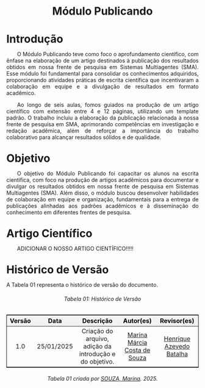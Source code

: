 <!DOCTYPE html>
<html lang="en">
<head>
  <meta charset="UTF-8">
  <meta name="viewport" content="width=device-width, initial-scale=1.0">
  <title>Módulo Publicando</title>
  <style>
    /* Estilo geral para as tabelas */
    table {
      margin-left: auto;
      margin-right: auto;
      border-collapse: collapse;
      width: 100%;
      max-width: 1200px;
      text-align: center;
      border: 1px solid black;
      font-size: 16px;
      margin-bottom: 20px;
    }

    th, td {
      padding: 8px;
      border: 1px solid black;
    }

    thead th {
      background-color: #f2f2f2;
      color: #000; /* Cor padrão para modo claro */
    }

  /* Alteração para o modo escuro */
  @media (prefers-color-scheme: dark) {
    .tabela-alunos thead th {
      color: #888; /* Cor cinza apenas para os títulos no modo escuro */
    }
  }

    /* Espaçamento adicional para textos abaixo das tabelas */
    .section-text {
      margin-top: 20px;
    }
  </style>
</head>
<body>
  <h1 align="center"><strong>Módulo Publicando</strong></h1>

  <h1 style="font-weight: bold; margin-bottom: 10px;">Introdução</h1>
  <p align="justify">
    &emsp;&emsp;O Módulo Publicando teve como foco o aprofundamento científico, com ênfase na elaboração de um artigo destinados à publicação dos resultados obtidos em nossa frente de pesquisa em Sistemas Multiagentes (SMA). Esse módulo foi fundamental para consolidar os conhecimentos adquiridos, proporcionando atividades práticas de escrita científica que incentivaram a colaboração em equipe e a divulgação de resultados em formato acadêmico. 
  </p>
  <p align="justify">
    &emsp;&emsp;Ao longo de seis aulas, fomos guiados na produção de um artigo científico com extensão entre 4 e 12 páginas, utilizando um template padrão. O trabalho incluiu a elaboração da publicação relacionada à nossa frente de pesquisa em SMA, aprimorando competências em investigação e redação acadêmica, além de reforçar a importância do trabalho colaborativo para alcançar resultados sólidos e de qualidade.
  </p>

  <h1 style="font-weight: bold; margin-top: 30px; margin-bottom: 10px;">Objetivo</h1>
  <p align="justify">
    &emsp;&emsp;O objetivo do Módulo Publicando foi capacitar os alunos na escrita científica, com foco na produção de artigos acadêmicos para documentar e divulgar os resultados obtidos em nossa frente de pesquisa em Sistemas Multiagentes (SMA). Além disso, o módulo buscou desenvolver habilidades de colaboração em equipe e organização, fundamentais para a entrega de publicações alinhadas aos padrões acadêmicos e à disseminação do conhecimento em diferentes frentes de pesquisa.
  </p>

  <h1 style="font-weight: bold; margin-top: 30px; margin-bottom: 10px;">Artigo Científico</h1>
  <p align="justify">
    &emsp;&emsp;ADICIONAR O NOSSO ARTIGO CIENTÍFICO!!!!!
  </p>

  <h1 style="font-weight: bold; margin-top: 30px; margin-bottom: 10px;">Histórico de Versão</h1>
  <p align="justify" class="section-text">
  A Tabela 01 representa o histórico de versão do documento.
  </p>

  <h6 align="center">Tabela 01: Histórico de Versão</h6>
  <div style="text-align: center;">
    <table>
      <thead>
        <tr>
          <th>Versão</th>
          <th>Data</th>
          <th>Descrição</th>
          <th>Autor(es)</th>
          <th>Revisor(es)</th>
        </tr>
      </thead>
      <tbody>
        <tr>
          <td>1.0</td>
          <td>25/01/2025</td>
          <td>Criação do arquivo, adição da introdução e do objetivo.</td>
          <td><a href="https://github.com/The-Boss-Nina" target="_blank">Marina Márcia Costa de Souza</a></td>
          <td><a href="https://github.com/HeBatalha" target="_blank">Henrique Azevedo Batalha</a></td>
        </tr>
      </tbody>
    </table>
    <p style="margin-top: 10px; text-align: center;">
      <em>Tabela 01 criada por <a href="https://github.com/The-Boss-Nina" target="_blank">SOUZA, Marina</a>. 2025.</em>
    </p>
  </div>
</body>
</html>
